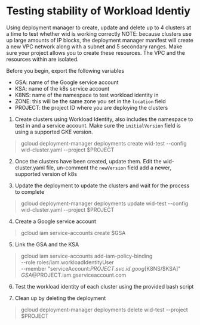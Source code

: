 # Testing stability of Workload Identiy

Using deployment manager to create, update and delete up to 4 clusters at a time to test whether wid is working correctly
NOTE: because clusters use up large amounts of IP blocks, the deployment manager manifest will create a new VPC network along with a subnet and 5 secondary ranges. Make sure your project allows you to create these resources. The VPC and the resources within are isolated.

Before you begin, export the following variables
- GSA: name of the Google service account
- KSA: name of the k8s service account
- K8NS: name of the namespace to test workload identity in
- ZONE: this will be the same zone you set in the `location` field
- PROJECT: the project ID where you are deploying the clusters

1. Create clusters using Workload Identity, also includes the namespace to test in and a service account. Make sure the `initialVersion` field is using a supported GKE version.

> gcloud deployment-manager deployments create wid-test --config wid-cluster.yaml --project $PROJECT

2. Once the clusters have been created, update them. Edit the wid-cluster.yaml file, un-comment the `newVersion` field add a newer, supported version of k8s

3. Update the deployment to update the clusters and wait for the process to complete

> gcloud deployment-manager deployments update wid-test --config wid-cluster.yaml --project $PROJECT

4. Create a Google service account

> gcloud iam service-accounts create $GSA

5. Link the GSA and the KSA

> gcloud iam service-accounts add-iam-policy-binding \
  --role roles/iam.workloadIdentityUser \
  --member "serviceAccount:$PROJECT.svc.id.goog[$K8NS/$KSA]" \
  $GSA@$PROJECT.iam.gserviceaccount.com

6. Test the workload identity of each cluster using the provided bash script

7. Clean up by deleting the deployment

> gcloud deployment-manager deployments delete wid-test --project $PROJECT
